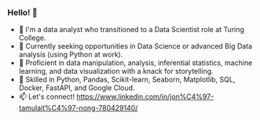 ### Hello! 👋 

- 🤝 I'm a data analyst who transitioned to a Data Scientist role at Turing College.
- 🔭 Currently seeking opportunities in Data Science or advanced Big Data analysis (using Python at work).
- 🚀 Proficient in data manipulation, analysis, inferential statistics, machine learning, and data visualization with a knack for storytelling.
- 🚀 Skilled in Python, Pandas, Scikit-learn, Seaborn, Matplotlib, SQL, Docker, FastAPI, and Google Cloud.
- 📫 Let's connect! https://www.linkedin.com/in/jon%C4%97-tamulait%C4%97-nong-780429140/
